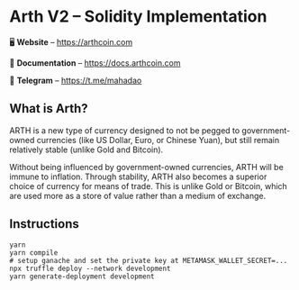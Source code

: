 # Arth V2 – Solidity Implementation

<p align="center">

🖥 **Website** – https://arthcoin.com

📖 **Documentation** – https://docs.arthcoin.com

📲 **Telegram** – https://t.me/mahadao

</p>

## What is Arth?

ARTH is a new type of currency designed to not be pegged to government-owned currencies (like US Dollar, Euro, or Chinese Yuan), but still remain relatively stable (unlike Gold and Bitcoin).

Without being influenced by government-owned currencies, ARTH will be immune to inflation. Through stability, ARTH also becomes a superior choice of currency for means of trade. This is unlike Gold or Bitcoin, which are used more as a store of value rather than a medium of exchange.

## Instructions

```
yarn
yarn compile
# setup ganache and set the private key at METAMASK_WALLET_SECRET=...
npx truffle deploy --network development
yarn generate-deployment development
```
